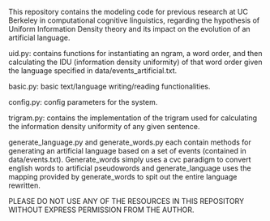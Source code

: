 This repository contains the modeling code for previous research at UC Berkeley in computational cognitive linguistics, regarding the hypothesis of Uniform Information Density theory and its impact on the evolution of an artificial language. 

uid.py: contains functions for instantiating an ngram, a word order, and then calculating the IDU (information density uniformity) of that word order given the language specified in data/events_artificial.txt.

basic.py: basic text/language writing/reading functionalities.

config.py: config parameters for the system.

trigram.py: contains the implementation of the trigram used for calculating the information density uniformity of any given sentence.

generate_language.py and generate_words.py each contain methods for generating an artificial language based on a set of events (contained in data/events.txt). Generate_words simply uses a cvc paradigm to convert english words to artificial pseudowords and generate_language uses the mapping provided by generate_words to spit out the entire language rewritten. 
 
PLEASE DO NOT USE ANY OF THE RESOURCES IN THIS REPOSITORY WITHOUT EXPRESS PERMISSION FROM THE AUTHOR. 
